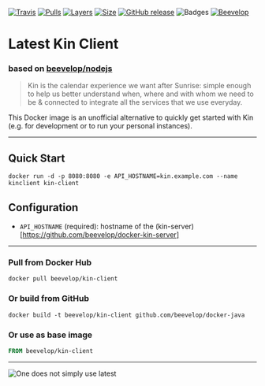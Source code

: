 [![Travis](https://shields.beevelop.com/travis/beevelop/docker-kin-client.svg?style=flat-square)](https://travis-ci.org/beevelop/docker-kin-client)
[![Pulls](https://shields.beevelop.com/docker/pulls/beevelop/kin-client.svg?style=flat-square)](https://links.beevelop.com/d-kin-client)
[![Layers](https://shields.beevelop.com/docker/image/layers/beevelop/kin-client/latest.svg?style=flat-square)](https://links.beevelop.com/d-kin-client)
[![Size](https://shields.beevelop.com/docker/image/size/beevelop/kin-client/latest.svg?style=flat-square)](https://links.beevelop.com/d-kin-client)
[![GitHub release](https://shields.beevelop.com/github/release/beevelop/docker-kin-client.svg?style=flat-square)](https://github.com/beevelop/docker-kin-client/releases)
![Badges](https://shields.beevelop.com/badge/badges-7-brightgreen.svg?style=flat-square)
[![Beevelop](https://links.beevelop.com/honey-badge)](https://beevelop.com)

# Latest Kin Client
### based on [beevelop/nodejs](https://github.com/beevelop/docker-nodejs)

> Kin is the calendar experience we want after Sunrise: simple enough to help us better understand when, where and with whom we need to be & connected to integrate all the services that we use everyday.

This Docker image is an unofficial alternative to quickly get started with Kin (e.g. for development or to run your personal instances).

----
## Quick Start
```
docker run -d -p 8080:8080 -e API_HOSTNAME=kin.example.com --name kinclient kin-client
```

## Configuration
- `API_HOSTNAME` (required): hostname of the (kin-server)[https://github.com/beevelop/docker-kin-server]

----
### Pull from Docker Hub
```
docker pull beevelop/kin-client
```

### Or build from GitHub
```
docker build -t beevelop/kin-client github.com/beevelop/docker-java
```

### Or use as base image
```Dockerfile
FROM beevelop/kin-client
```

----

![One does not simply use latest](https://i.imgflip.com/1fgwxr.jpg)
